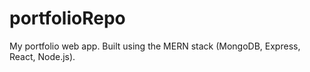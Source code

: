 # portfolioRepo
My portfolio web app. Built using the MERN stack (MongoDB, Express, React, Node.js).
